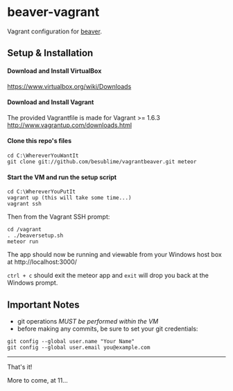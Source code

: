 beaver-vagrant
==============
Vagrant configuration for [beaver](https://github.com/BeSublime/beaver).


Setup & Installation
--------------------

#### Download and Install VirtualBox
https://www.virtualbox.org/wiki/Downloads

#### Download and Install Vagrant
The provided Vagrantfile is made for Vagrant >= 1.6.3
http://www.vagrantup.com/downloads.html

#### Clone this repo's files
```
cd C:\WhereverYouWantIt
git clone git://github.com/besublime/vagrantbeaver.git meteor
```

#### Start the VM and run the setup script
```
cd C:\WhereverYouPutIt
vagrant up (this will take some time...)
vagrant ssh
```

Then from the Vagrant SSH prompt:
```
cd /vagrant
. ./beaversetup.sh
meteor run
```

The app should now be running and viewable from your Windows host box at http://localhost:3000/

`ctrl + c` should exit the meteor app and `exit` will drop you back at the Windows prompt.

Important Notes
---------------
- git operations *MUST be performed within the VM*
- before making any commits, be sure to set your git credentials:
```
git config --global user.name "Your Name"
git config --global user.email you@example.com
```


---
That's it!

More to come, at 11...